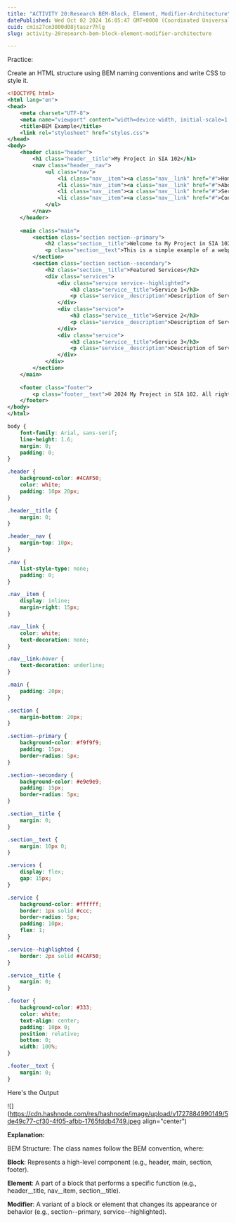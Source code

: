 ```yaml
---
title: "ACTIVITY 20:Research BEM-Block, Element, Modifier-Architecture"
datePublished: Wed Oct 02 2024 16:05:47 GMT+0000 (Coordinated Universal Time)
cuid: cm1s27cm3000d08jtaszr7hlg
slug: activity-20research-bem-block-element-modifier-architecture

---
```


Practice:

Create an HTML structure using BEM naming conventions and write CSS to style it.

```xml
<!DOCTYPE html>
<html lang="en">
<head>
    <meta charset="UTF-8">
    <meta name="viewport" content="width=device-width, initial-scale=1.0">
    <title>BEM Example</title>
    <link rel="stylesheet" href="styles.css">
</head>
<body>
    <header class="header">
        <h1 class="header__title">My Project in SIA 102</h1>
        <nav class="header__nav">
            <ul class="nav">
                <li class="nav__item"><a class="nav__link" href="#">Home</a></li>
                <li class="nav__item"><a class="nav__link" href="#">About</a></li>
                <li class="nav__item"><a class="nav__link" href="#">Services</a></li>
                <li class="nav__item"><a class="nav__link" href="#">Contact</a></li>
            </ul>
        </nav>
    </header>
    
    <main class="main">
        <section class="section section--primary">
            <h2 class="section__title">Welcome to My Project in SIA 102</h2>
            <p class="section__text">This is a simple example of a webpage using BEM conventions.</p>
        </section>
        <section class="section section--secondary">
            <h2 class="section__title">Featured Services</h2>
            <div class="services">
                <div class="service service--highlighted">
                    <h3 class="service__title">Service 1</h3>
                    <p class="service__description">Description of Service 1.</p>
                </div>
                <div class="service">
                    <h3 class="service__title">Service 2</h3>
                    <p class="service__description">Description of Service 2.</p>
                </div>
                <div class="service">
                    <h3 class="service__title">Service 3</h3>
                    <p class="service__description">Description of Service 3.</p>
                </div>
            </div>
        </section>
    </main>
    
    <footer class="footer">
        <p class="footer__text">© 2024 My Project in SIA 102. All rights reserved.</p>
    </footer>
</body>
</html>
```

```css
body {
    font-family: Arial, sans-serif;
    line-height: 1.6;
    margin: 0;
    padding: 0;
}

.header {
    background-color: #4CAF50;
    color: white;
    padding: 10px 20px;
}

.header__title {
    margin: 0;
}

.header__nav {
    margin-top: 10px;
}

.nav {
    list-style-type: none;
    padding: 0;
}

.nav__item {
    display: inline;
    margin-right: 15px;
}

.nav__link {
    color: white;
    text-decoration: none;
}

.nav__link:hover {
    text-decoration: underline;
}

.main {
    padding: 20px;
}

.section {
    margin-bottom: 20px;
}

.section--primary {
    background-color: #f9f9f9;
    padding: 15px;
    border-radius: 5px;
}

.section--secondary {
    background-color: #e9e9e9;
    padding: 15px;
    border-radius: 5px;
}

.section__title {
    margin: 0;
}

.section__text {
    margin: 10px 0;
}

.services {
    display: flex;
    gap: 15px;
}

.service {
    background-color: #ffffff;
    border: 1px solid #ccc;
    border-radius: 5px;
    padding: 10px;
    flex: 1;
}

.service--highlighted {
    border: 2px solid #4CAF50;
}

.service__title {
    margin: 0;
}

.footer {
    background-color: #333;
    color: white;
    text-align: center;
    padding: 10px 0;
    position: relative;
    bottom: 0;
    width: 100%;
}

.footer__text {
    margin: 0;
}
```

Here's the Output

![](https://cdn.hashnode.com/res/hashnode/image/upload/v1727884990149/5de49c77-cf30-4f05-afbb-1765fddb4749.jpeg align="center")

**Explanation:**

BEM Structure: The class names follow the BEM convention, where:

**Block**: Represents a high-level component (e.g., header, main, section, footer).

**Element**: A part of a block that performs a specific function (e.g., header\_\_title, nav\_\_item, section\_\_title).

**Modifier**: A variant of a block or element that changes its appearance or behavior (e.g., section--primary, service--highlighted).